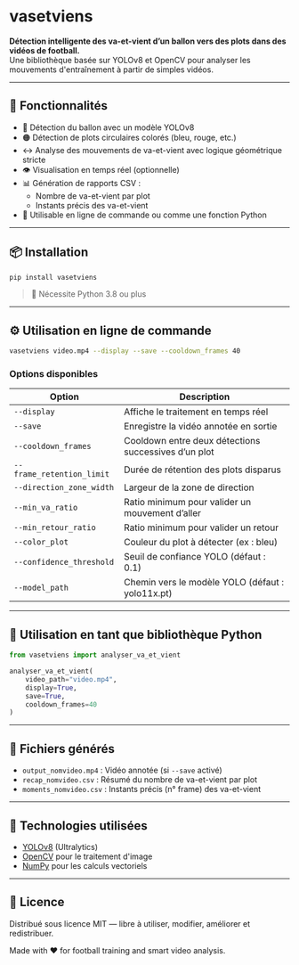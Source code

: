 # vasetviens

**Détection intelligente des va-et-vient d’un ballon vers des plots dans des vidéos de football.**  
Une bibliothèque basée sur YOLOv8 et OpenCV pour analyser les mouvements d'entraînement à partir de simples vidéos.

---

## 🚀 Fonctionnalités

- 🎯 Détection du ballon avec un modèle YOLOv8  
- 🟠 Détection de plots circulaires colorés (bleu, rouge, etc.)  
- ↔️ Analyse des mouvements de va-et-vient avec logique géométrique stricte  
- 👁️ Visualisation en temps réel (optionnelle)  
- 📊 Génération de rapports CSV :
  - Nombre de va-et-vient par plot
  - Instants précis des va-et-vient  
- 🧩 Utilisable en ligne de commande ou comme une fonction Python

---

## 📦 Installation

```bash
pip install vasetviens
```

> 🔧 Nécessite Python 3.8 ou plus

---

## ⚙️ Utilisation en ligne de commande

```bash
vasetviens video.mp4 --display --save --cooldown_frames 40
```

### Options disponibles

| Option                    | Description |
|--------------------------|-------------|
| `--display`              | Affiche le traitement en temps réel |
| `--save`                 | Enregistre la vidéo annotée en sortie |
| `--cooldown_frames`     | Cooldown entre deux détections successives d’un plot |
| `--frame_retention_limit` | Durée de rétention des plots disparus |
| `--direction_zone_width` | Largeur de la zone de direction |
| `--min_va_ratio`         | Ratio minimum pour valider un mouvement d’aller |
| `--min_retour_ratio`     | Ratio minimum pour valider un retour |
| `--color_plot`           | Couleur du plot à détecter (ex : bleu) |
| `--confidence_threshold` | Seuil de confiance YOLO (défaut : 0.1) |
| `--model_path`           | Chemin vers le modèle YOLO (défaut : yolo11x.pt) |

---

## 🧪 Utilisation en tant que bibliothèque Python

```python
from vasetviens import analyser_va_et_vient

analyser_va_et_vient(
    video_path="video.mp4",
    display=True,
    save=True,
    cooldown_frames=40
)
```

---

## 📁 Fichiers générés

- `output_nomvideo.mp4` : Vidéo annotée (si `--save` activé)  
- `recap_nomvideo.csv` : Résumé du nombre de va-et-vient par plot  
- `moments_nomvideo.csv` : Instants précis (n° frame) des va-et-vient

---

## 🤖 Technologies utilisées

- [YOLOv8](https://github.com/ultralytics/ultralytics) (Ultralytics)  
- [OpenCV](https://opencv.org/) pour le traitement d'image  
- [NumPy](https://numpy.org/) pour les calculs vectoriels

---

## 📄 Licence

Distribué sous licence MIT — libre à utiliser, modifier, améliorer et redistribuer.

Made with ❤️ for football training and smart video analysis.

